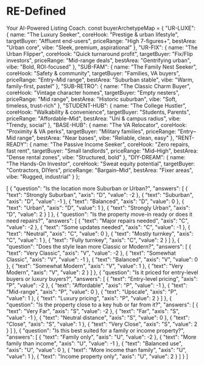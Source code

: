 # RE-Defined
Your AI-Powered Listing Coach.
const buyerArchetypeMap = {
  "UR-LUXE": {
    name: "The Luxury Seeker",
    coreHook: "Prestige & urban lifestyle",
    targetBuyer: "Affluent end-users",
    priceRange: "High 7-figures+",
    bestArea: "Urban core",
    vibe: "Sleek, premium, aspirational"
  },
  "UR-FIX": {
    name: "The Urban Flipper",
    coreHook: "Quick turnaround profit",
    targetBuyer: "Fix/Flip investors",
    priceRange: "Mid-range deals",
    bestArea: "Gentrifying urban",
    vibe: "Bold, ROI-focused"
  },
  "SUB-FAM": {
    name: "The Family Nest Seeker",
    coreHook: "Safety & community",
    targetBuyer: "Families, VA buyers",
    priceRange: "Entry–Mid range",
    bestArea: "Suburban stable",
    vibe: "Warm, family-first, pastel"
  },
  "SUB-RETRO": {
    name: "The Classic Charm Buyer",
    coreHook: "Vintage character homes",
    targetBuyer: "Empty nesters",
    priceRange: "Mid range",
    bestArea: "Historic suburban",
    vibe: "Soft, timeless, trust-rich"
  },
  "STUDENT-HUB": {
    name: "The College Hustler",
    coreHook: "Walkability & convenience",
    targetBuyer: "Students, Parents",
    priceRange: "Affordable–Mid",
    bestArea: "Uni & campus radius",
    vibe: "Trendy, social"
  },
  "BASE-HUB": {
    name: "The VA Relocator",
    coreHook: "Proximity & VA perks",
    targetBuyer: "Military families",
    priceRange: "Entry–Mid range",
    bestArea: "Near bases",
    vibe: "Reliable, clean, easy"
  },
  "RENT-READY": {
    name: "The Passive Income Seeker",
    coreHook: "Zero repairs, fast rent",
    targetBuyer: "Small landlords",
    priceRange: "Mid–High",
    bestArea: "Dense rental zones",
    vibe: "Structured, bold"
  },
  "DIY-DREAM": {
    name: "The Hands-On Investor",
    coreHook: "Sweat equity potential",
    targetBuyer: "Contractors, DIYers",
    priceRange: "Bargain–Mid",
    bestArea: "Fixer areas",
    vibe: "Rugged, industrial"
  }
};


[
  {
    "question": "Is the location more Suburban or Urban?",
    "answers": [
      { "text": "Strongly Suburban", "axis": "D", "value": -2 },
      { "text": "Suburban", "axis": "D", "value": -1 },
      { "text": "Balanced", "axis": "D", "value": 0 },
      { "text": "Urban", "axis": "D", "value": 1 },
      { "text": "Strongly Urban", "axis": "D", "value": 2 }
    ]
  },
  {
    "question": "Is the property move-in ready or does it need repairs?",
    "answers": [
      { "text": "Major repairs needed", "axis": "C", "value": -2 },
      { "text": "Some updates needed", "axis": "C", "value": -1 },
      { "text": "Neutral", "axis": "C", "value": 0 },
      { "text": "Mostly turnkey", "axis": "C", "value": 1 },
      { "text": "Fully turnkey", "axis": "C", "value": 2 }
    ]
  },
  {
    "question": "Does the style lean more Classic or Modern?",
    "answers": [
      { "text": "Very Classic", "axis": "V", "value": -2 },
      { "text": "Somewhat Classic", "axis": "V", "value": -1 },
      { "text": "Balanced", "axis": "V", "value": 0 },
      { "text": "Somewhat Modern", "axis": "V", "value": 1 },
      { "text": "Very Modern", "axis": "V", "value": 2 }
    ]
  },
  {
    "question": "Is it priced for entry-level buyers or luxury buyers?",
    "answers": [
      { "text": "Entry-level pricing", "axis": "P", "value": -2 },
      { "text": "Affordable", "axis": "P", "value": -1 },
      { "text": "Mid-range", "axis": "P", "value": 0 },
      { "text": "Upscale", "axis": "P", "value": 1 },
      { "text": "Luxury pricing", "axis": "P", "value": 2 }
    ]
  },
  {
    "question": "Is the property close to a key hub or far from it?",
    "answers": [
      { "text": "Very Far", "axis": "S", "value": -2 },
      { "text": "Far", "axis": "S", "value": -1 },
      { "text": "Neutral distance", "axis": "S", "value": 0 },
      { "text": "Close", "axis": "S", "value": 1 },
      { "text": "Very Close", "axis": "S", "value": 2 }
    ]
  },
  {
    "question": "Is this best suited for a family or income property?",
    "answers": [
      { "text": "Family only", "axis": "U", "value": -2 },
      { "text": "More family than income", "axis": "U", "value": -1 },
      { "text": "Balanced use", "axis": "U", "value": 0 },
      { "text": "More income than family", "axis": "U", "value": 1 },
      { "text": "Income property only", "axis": "U", "value": 2 }
    ]
  }
]
